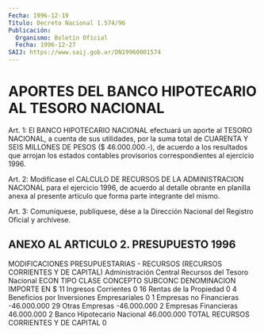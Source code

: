 ```yaml
---
Fecha: 1996-12-19
Título: Decreto Nacional 1.574/96
Publicación:
  Organismo: Boletín Oficial
  Fecha: 1996-12-27
SAIJ: https://www.saij.gob.ar/DN19960001574
---
```

# APORTES DEL BANCO HIPOTECARIO AL TESORO NACIONAL

<a id="1"></a>
Art. 1: El BANCO  HIPOTECARIO  NACIONAL efectuará un aporte al TESORO NACIONAL, a cuenta de sus utilidades,  por  la suma total de CUARENTA Y SEIS MILLONES DE PESOS ($ 46.000.000.-),  de  acuerdo  a los  resultados  que  arrojan  los  estados  contables  provisorios correspondientes al ejercicio 1996.

<a id="2"></a>
Art.  2:  Modifícase  el CALCULO DE RECURSOS DE LA ADMINISTRACION NACIONAL para el ejercicio  1996,  de acuerdo al detalle obrante en planilla anexa al presente artículo  que forma parte integrante del mismo.

<a id="3"></a>
Art. 3: Comuníquese, publíquese, dése  a la Dirección Nacional del Registro  Oficial y archívese.

## ANEXO AL ARTICULO 2. PRESUPUESTO 1996

<a id="1"></a>
MODIFICACIONES PRESUPUESTARIAS - RECURSOS (RECURSOS CORRIENTES Y DE CAPITAL)  Administración Central  Recursos del Tesoro Nacional  ECON TIPO CLASE  CONCEPTO  SUBCONC     DENOMINACION     IMPORTE EN $ 11                                 Ingresos Corrientes             0      16                           Rentas de la Propiedad           0            4                    Beneficios por Inversiones                                       Empresariales                0                      1         Empresas no Financieras   -46.000.000                              29    Otras Empresas        -46.000.000                       2           Empresas Financieras     46.000.000 2                               Banco Hipotecario Nacional  46.000.000  TOTAL RECURSOS CORRIENTES Y DE CAPITAL                             0